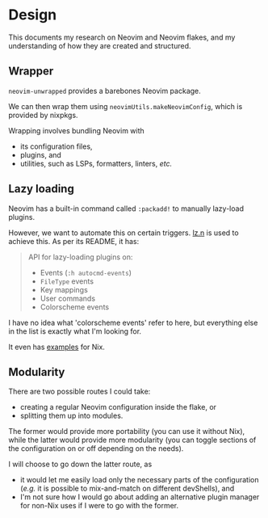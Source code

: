 # Design

This documents my research on Neovim and Neovim flakes, and my understanding of how they are created and structured.

## Wrapper

`neovim-unwrapped` provides a barebones Neovim package.

We can then wrap them using `neovimUtils.makeNeovimConfig`, which is provided by nixpkgs.

Wrapping involves bundling Neovim with

- its configuration files,
- plugins, and
- utilities, such as LSPs, formatters, linters, _etc._

## Lazy loading

Neovim has a built-in command called `:packadd!` to manually lazy-load plugins.

However, we want to automate this on certain triggers. [lz.n](https://github.com/nvim-neorocks/lz.n) is used to achieve this. As per its README, it has:

> API for lazy-loading plugins on:
>
> - Events (`:h autocmd-events`)
> - `FileType` events
> - Key mappings
> - User commands
> - Colorscheme events

I have no idea what 'colorscheme events' refer to here, but everything else in the list is exactly what I'm looking for.

It even has [examples](https://github.com/nvim-neorocks/lz.n#examples) for Nix.

## Modularity

There are two possible routes I could take:

- creating a regular Neovim configuration inside the flake, or
- splitting them up into modules.

The former would provide more portability (you can use it without Nix), while the latter would provide more modularity (you can toggle sections of the configuration on or off depending on the needs).

I will choose to go down the latter route, as

- it would let me easily load only the necessary parts of the configuration (_e.g._ it is possible to mix-and-match on different devShells), and
- I'm not sure how I would go about adding an alternative plugin manager for non-Nix uses if I were to go with the former.
